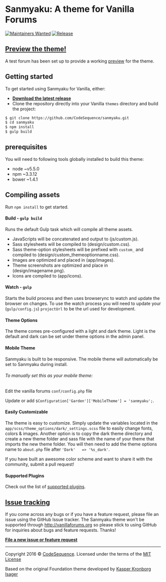 # Sanmyaku: A theme for Vanilla Forums

[![Maintainers Wanted](https://img.shields.io/badge/maintainers-wanted-red.svg)](https://github.com/pickhardt/maintainers-wanted)
[![Release](http://img.shields.io/github/release/codesequence/sanmyaku.svg)](https://github.com/codesequence/sanmyaku/releases)

## [Preview the theme!](http://sanmyaku.krjordan.co/index.php?p=/)
A test forum has been set up to provide a working [preview](http://sanmyaku.krjordan.co/index.php?p=/) for the theme.

## Getting started

To get started using Sanmyaku for Vanilla, either:

* [__Download the latest release__](https://github.com/codesequence/sanmyaku/releases)
* Clone the repository directly into your Vanilla `themes` directory and build the project:

```sh
$ git clone https://github.com/CodeSequence/sanmyaku.git
$ cd sanmyaku
$ npm install
$ gulp build
```
## prerequisites
You will need to following tools globally installed to build this theme:

* node  ~v5.5.0
* npm   ~3.3.12
* bower ~1.4.1

## Compiling assets

Run `npm install` to get started.

#### Build - `gulp build`
Runs the default Gulp task which will compile all theme assets.
* JavaScripts will be concatenated and output to (js/custom.js).
* Sass stylesheets will be compiled to (design/custom.css).
* Sass theme-option stylesheets will be prefixed with `custom_` and compiled to (design/custom_themeoptionname.css).
* Images are optimized and placed in (app/images).
* Theme screenshots are optimized and place in (design/imagename.png).
* Icons are compiled to (app/icons).


#### Watch - `gulp`
Starts the build process and then uses browserync to watch and update the browser on changes.
To use the watch process you will need to update your (`gulp/config.js`) `projectUrl` to be the url used for development.

#### Theme Options
The theme comes pre-configured with a light and dark theme. Light is the default and dark can be set under theme options in the admin panel.

#### Mobile Theme
Sanmyaku is built to be responsive. The mobile theme will automatically be set to Sanmyaku during install.

###### To manually set this as your mobile theme:
Edit the vanilla forums `conf/config.php` file

Update or add `$Configuration['Garden']['MobileTheme'] = 'sanmyaku';`.

#### Easily Customizable
The theme is easy to customize. Simply update the variables located in the  `app/scss/theme_options/dark/_settings.scss` file to easily change fonts, colors & images. Another option is to copy the dark theme directory and create a new theme folder and sass file with the name of your theme that imports the new theme folder. You will then need to add the theme options name to `about.php` file after `'Dark'   => '%s_dark'`.

If you have built an awesome color scheme and want to share it with the community, submit a pull request!

#### Supported Plugins
Check out the list of [supported plugins](./plugins.md).

## [Issue tracking](https://github.com/codesequence/sanmyaku/issues)

If you come across any bugs or if you have a feature request, please file an issue using the GitHub Issue tracker. The Sanmyaku theme won't be supported through http://vanillaforums.org so please stick to using GitHub for inquiries about bugs and feature requests. Thanks!

[__File a new issue or feature request__](https://github.com/codesequence/sanmyaku/issues/new)

---
Copyright 2016 © [CodeSequence](https://github.com/codesequence). Licensed under the terms of the [MIT License](LICENSE.md)

Based on the original Foundation theme developed by [Kasper Kronborg Isager](http://kasperisager.github.io)
